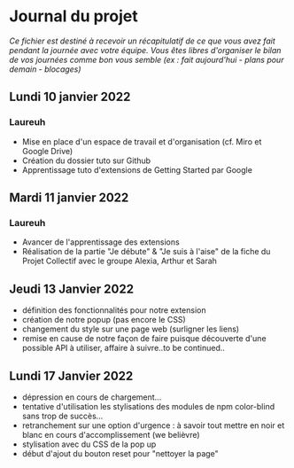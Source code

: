# Journal du projet

*Ce fichier est destiné à recevoir un récapitulatif de ce que vous avez fait pendant la journée avec votre équipe. Vous êtes libres d'organiser le bilan de vos journées comme bon vous semble (ex : fait aujourd'hui - plans pour demain - blocages)*

## Lundi 10 janvier 2022

### Laureuh
- Mise en place d'un espace de travail et d'organisation (cf. Miro et Google Drive)
- Création du dossier tuto sur Github
- Apprentissage tuto d'extensions de Getting Started par Google

## Mardi 11 janvier 2022

### Laureuh
- Avancer de l'apprentissage des extensions
- Réalisation de la partie "Je débute" & "Je suis à l'aise" de la fiche du Projet Collectif avec le groupe Alexia, Arthur et Sarah


## Jeudi 13 Janvier 2022

- définition des fonctionnalités pour notre extension
- création de notre popup (pas encore le CSS)
- changement du style sur une page web (surligner les liens)
- remise en cause de notre façon de faire puisque découverte d'une possible API à utiliser, affaire à suivre..to be continued..

## Lundi 17 Janvier 2022

- dépression en cours de chargement...
- tentative d'utilisation les stylisations des modules de npm color-blind sans trop de succès...
- retranchement sur une option d'urgence : à savoir tout mettre en noir et blanc en cours d'accomplissement (we belièvre)
- stylisation avec du CSS de la pop up
- début d'ajout du bouton reset pour "nettoyer la page"